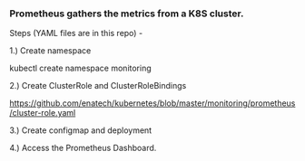 ### Prometheus gathers the metrics from a K8S cluster. 

Steps (YAML files are in this repo) -

1.) Create namespace

kubectl create namespace monitoring

2.) Create ClusterRole and ClusterRoleBindings

https://github.com/enatech/kubernetes/blob/master/monitoring/prometheus/cluster-role.yaml

3.) Create configmap and deployment

4.) Access the Prometheus Dashboard.
